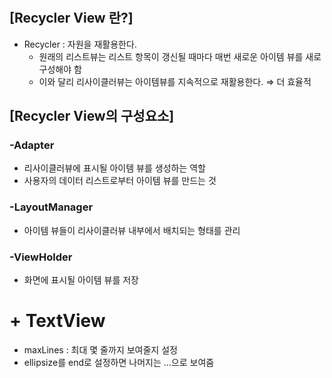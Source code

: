 # <Recycler View>

## [Recycler View 란?]

- Recycler : 자원을 재활용한다.
    - 원래의 리스트뷰는 리스트 항목이 갱신될 때마다 매번 새로운 아이템 뷰를 새로 구성해야 함
    - 이와 달리 리사이클러뷰는 아이템뷰를 지속적으로 재활용한다. ⇒ 더 효율적

## [Recycler View의 구성요소]


### -Adapter

- 리사이클러뷰에 표시될 아이템 뷰를 생성하는 역할
- 사용자의 데이터 리스트로부터 아이템 뷰를 만드는 것

### -LayoutManager

- 아이템 뷰들이 리사이클러뷰 내부에서 배치되는 형태를 관리


### -ViewHolder

- 화면에 표시될 아이템 뷰를 저장

# + TextView

- maxLines : 최대 몇 줄까지 보여줄지 설정
- ellipsize를 end로 설정하면 나머지는 ...으로 보여줌
